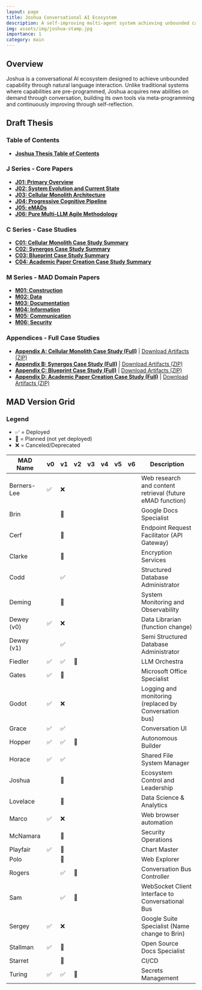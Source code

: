 ```yaml
---
layout: page
title: Joshua Conversational AI Ecosystem
description: A self-improving multi-agent system achieving unbounded capability through natural language interaction
img: assets/img/joshua-stamp.jpg
importance: 1
category: main
---
```


## Overview

Joshua is a conversational AI ecosystem designed to achieve unbounded capability through natural language interaction. Unlike traditional systems where capabilities are pre-programmed, Joshua acquires new abilities on demand through conversation, building its own tools via meta-programming and continuously improving through self-reflection.

## Draft Thesis

### Table of Contents
- **[Joshua Thesis Table of Contents](/rmdev-pro/assets/pdf/thesis/Joshua_Thesis_Table_of_Contents_v1.0.pdf)**

### J Series - Core Papers
- **[J01: Primary Overview](/rmdev-pro/assets/pdf/thesis/J01_Primary_Overview_v1.5_Draft.pdf)**
- **[J02: System Evolution and Current State](/rmdev-pro/assets/pdf/thesis/J02_System_Evolution_and_Current_State_v1.0_Draft.pdf)**
- **[J03: Cellular Monolith Architecture](/rmdev-pro/assets/pdf/thesis/J03_Cellular_Monolith_Architecture_v1.5_Draft.pdf)**
- **[J04: Progressive Cognitive Pipeline](/rmdev-pro/assets/pdf/thesis/J04_Progressive_Cognitive_Pipeline_v2.1_PROSE.pdf)**
- **[J05: eMADs](/rmdev-pro/assets/pdf/thesis/J05_eMADs_v1.1_Draft.pdf)**
- **[J06: Pure Multi-LLM Agile Methodology](/rmdev-pro/assets/pdf/thesis/J06_Pure_Multi-LLM_Agile_Methodology_v1.0_Draft.pdf)**

### C Series - Case Studies
- **[C01: Cellular Monolith Case Study Summary](/rmdev-pro/assets/pdf/thesis/C01_V0_Cellular_Monolith_Case_Study_Summary_v1.0_Draft.pdf)**
- **[C02: Synergos Case Study Summary](/rmdev-pro/assets/pdf/thesis/C02_V1_Synergos_Case_Study_Summary_v1.0_Draft.pdf)**
- **[C03: Blueprint Case Study Summary](/rmdev-pro/assets/pdf/thesis/C03_V2_Blueprint_Case_Study_Summary_v1.0_Draft.pdf)**
- **[C04: Academic Paper Creation Case Study Summary](/rmdev-pro/assets/pdf/thesis/C04_Academic_Paper_Creation_Case_Study_Summary_v1.0_Draft.pdf)**

### M Series - MAD Domain Papers
- **[M01: Construction](/rmdev-pro/assets/pdf/thesis/M01_Construction_v1.3_Draft.pdf)**
- **[M02: Data](/rmdev-pro/assets/pdf/thesis/M02_Data_v1.3_Draft.pdf)**
- **[M03: Documentation](/rmdev-pro/assets/pdf/thesis/M03_Documentation_v1.3_Draft.pdf)**
- **[M04: Information](/rmdev-pro/assets/pdf/thesis/M04_Information_v1.3_Draft.pdf)**
- **[M05: Communication](/rmdev-pro/assets/pdf/thesis/M05_Communication_v1.3_Draft.pdf)**
- **[M06: Security](/rmdev-pro/assets/pdf/thesis/M06_Security_v1.3_Draft.pdf)**

### Appendices - Full Case Studies
- **[Appendix A: Cellular Monolith Case Study (Full)](/rmdev-pro/assets/pdf/thesis/Appendix_A_V0_Cellular_Monolith_Case_Study_Full.pdf)** | [Download Artifacts (ZIP)](/rmdev-pro/assets/artifacts/Appendix_A_Cellular_Monolith_Artifacts.zip)
- **[Appendix B: Synergos Case Study (Full)](/rmdev-pro/assets/pdf/thesis/Appendix_B_V1_Synergos_Case_Study_Full.pdf)** | [Download Artifacts (ZIP)](/rmdev-pro/assets/artifacts/Appendix_B_Synergos_Artifacts.zip)
- **[Appendix C: Blueprint Case Study (Full)](/rmdev-pro/assets/pdf/thesis/Appendix_C_V2_Blueprint_Case_Study_Full.pdf)** | [Download Artifacts (ZIP)](/rmdev-pro/assets/artifacts/Appendix_C_Blueprint_Artifacts.zip)
- **[Appendix D: Academic Paper Creation Case Study (Full)](/rmdev-pro/assets/pdf/thesis/Appendix_D_Academic_Paper_Creation_Case_Study_Full.pdf)** | [Download Artifacts (ZIP)](/rmdev-pro/assets/artifacts/Appendix_D_Academic_Papers_Artifacts.zip)

## MAD Version Grid

### Legend

- ✅ = Deployed
- 🔵 = Planned (not yet deployed)
- ❌ = Canceled/Deprecated

| MAD Name    | v0 | v1 | v2 | v3 | v4 | v5 | v6 | Description                                               |
|-------------|----|----|----|----|----|----|----|-----------------------------------------------------------|
| Berners-Lee | ✅ | ❌ |    |    |    |    |    | Web research and content retrieval (future eMAD function) |
| Brin        |    | 🔵 |    |    |    |    |    | Google Docs Specialist                                    |
| Cerf        |    | 🔵 |    |    |    |    |    | Endpoint Request Facilitator (API Gateway)                |
| Clarke      |    | 🔵 |    |    |    |    |    | Encryption Services                                       |
| Codd        |    | ✅ |    |    |    |    |    | Structured Database Administrator                         |
| Deming      |    | 🔵 |    |    |    |    |    | System Monitoring and Observability                       |
| Dewey (v0)  | ✅ | ❌ |    |    |    |    |    | Data Librarian (function change)                          |
| Dewey (v1)  |    | ✅ |    |    |    |    |    | Semi Structured Database Administrator                    |
| Fiedler     | ✅ | ✅ | 🔵 |    |    |    |    | LLM Orchestra                                             |
| Gates       | ✅ | 🔵 |    |    |    |    |    | Microsoft Office Specialist                               |
| Godot       | ✅ | ❌ |    |    |    |    |    | Logging and monitoring (replaced by Conversation bus)     |
| Grace       | ✅ | ✅ |    |    |    |    |    | Conversation UI                                           |
| Hopper      | ✅ | ✅ | 🔵 |    |    |    |    | Autonomous Builder                                        |
| Horace      | ✅ | ✅ |    |    |    |    |    | Shared File System Manager                                |
| Joshua      |    | 🔵 |    |    |    |    |    | Ecosystem Control and Leadership                          |
| Lovelace    |    | 🔵 |    |    |    |    |    | Data Science & Analytics                                  |
| Marco       | ✅ | ❌ |    |    |    |    |    | Web browser automation                                    |
| McNamara    |    | 🔵 |    |    |    |    |    | Security Operations                                       |
| Playfair    | ✅ | 🔵 |    |    |    |    |    | Chart Master                                              |
| Polo        |    | 🔵 |    |    |    |    |    | Web Explorer                                              |
| Rogers      |    | ✅ | 🔵 |    |    |    |    | Conversation Bus Controller                               |
| Sam         |    | ✅ | 🔵 |    |    |    |    | WebSocket Client Interface to Conversational Bus          |
| Sergey      | ✅ | ❌ |    |    |    |    |    | Google Suite Specialist (Name change to Brin)             |
| Stallman    | ✅ | 🔵 |    |    |    |    |    | Open Source Docs Specialist                               |
| Starret     |    | 🔵 |    |    |    |    |    | CI/CD                                                     |
| Turing      | ✅ | ✅ | 🔵 |    |    |    |    | Secrets Management                                        |
